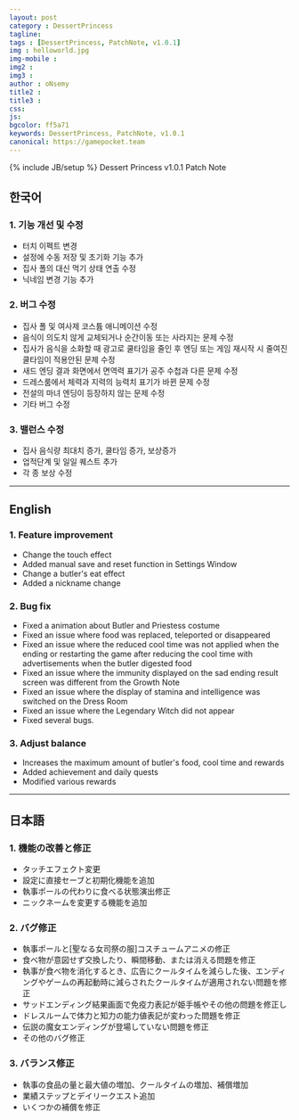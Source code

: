 ```yaml
---
layout: post
category : DessertPrincess
tagline: 
tags : [DessertPrincess, PatchNote, v1.0.1]
img : helloworld.jpg
img-mobile : 
img2 : 
img3 : 
author : oNsemy
title2 : 
title3 : 
css: 
js: 
bgcolor: ff5a71
keywords: DessertPrincess, PatchNote, v1.0.1
canonical: https://gamepocket.team
---
```

{% include JB/setup %}
Dessert Princess v1.0.1 Patch Note
<!--more-->

## 한국어

### 1. 기능 개선 및 수정
- 터치 이펙트 변경
- 설정에 수동 저장 및 초기화 기능 추가
- 집사 폴의 대신 먹기 상태 연출 수정
- 닉네임 변경 기능 추가

### 2. 버그 수정
- 집사 폴 및 여사제 코스튬 애니메이션 수정
- 음식이 의도치 않게 교체되거나 순간이동 또는 사라지는 문제 수정
- 집사가 음식을 소화할 때 광고로 쿨타임을 줄인 후 엔딩 또는 게임 재시작 시 줄여진 쿨타임이 적용안된 문제 수정
- 새드 엔딩 결과 화면에서 면역력 표기가 공주 수첩과 다른 문제 수정
- 드레스룸에서 체력과 지력의 능력치 표기가 바뀐 문제 수정
- 전설의 마녀 엔딩이 등장하지 않는 문제 수정
- 기타 버그 수정

### 3. 밸런스 수정
- 집사 음식량 최대치 증가, 쿨타임 증가, 보상증가
- 업적단계 및 일일 퀘스트 추가
- 각 종 보상 수정

---

## English

### 1. Feature improvement
- Change the touch effect
- Added manual save and reset function in Settings Window
- Change a butler's eat effect
- Added a nickname change

### 2. Bug fix
- Fixed a animation about Butler and Priestess costume
- Fixed an issue where food was replaced, teleported or disappeared
- Fixed an issue where the reduced cool time was not applied when the ending or restarting the game after reducing the cool time with advertisements when the butler digested food
- Fixed an issue where the immunity displayed on the sad ending result screen was different from the Growth Note
- Fixed an issue where the display of stamina and intelligence was switched on the Dress Room
- Fixed an issue where the Legendary Witch did not appear
- Fixed several bugs.

### 3. Adjust balance
- Increases the maximum amount of butler's food, cool time and rewards
- Added achievement and daily quests
- Modified various rewards

---

## 日本語

### 1. 機能の改善と修正
- タッチエフェクト変更
- 設定に直接セーブと初期化機能を追加
- 執事ポールの代わりに食べる状態演出修正
- ニックネームを変更する機能を追加

### 2. バグ修正
- 執事ポールと[聖なる女司祭の服]コスチュームアニメの修正
- 食べ物が意図せず交換したり、瞬間移動、または消える問題を修正
- 執事が食べ物を消化するとき、広告にクールタイムを減らした後、エンディングやゲームの再起動時に減らされたクールタイムが適用されない問題を修正
- サッドエンディング結果画面で免疫力表記が姫手帳やその他の問題を修正し
- ドレスルームで体力と知​​力の能力値表記が変わった問題を修正
- 伝説の魔女エンディングが登場していない問題を修正
- その他のバグ修正

### 3. バランス修正
- 執事の食品の量と最大値の増加、クールタイムの増加、補償増加
- 業績ステップとデイリークエスト追加
- いくつかの補償を修正
